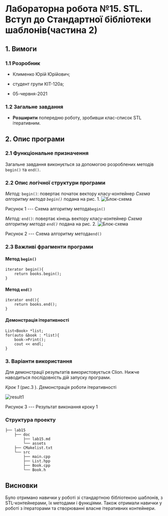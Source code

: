 # Лабораторна робота №15. STL. Вступ до Стандартної бібліотеки шаблонів(частина 2)

## 1. Вимоги

### 1.1 Розробник

- Клименко Юрій Юрійович;

- студент групи КІТ-120а;

- 05-червня-2021

### 1.2 Загальне завдання

 * **Розширити** попередню роботу, зробивши клас-список STL ітеративним. 

## 2. Опис програми 

### 2.1 Функціональне призначення

Загальне завдання виконується за допомогою розроблених методів
`begin()` та `end()`.

### 2.2 Опис логічної структури програми

_Метод:_  `begin()`: повертає початок вектору класу-контейнер
_Схема алгоритму метода `begin()`_ подана на рис. 1.
![Блок-схема](https://github.com/LiquidFunki/liquid-prog/blob/main/semester%202/lab15/doc/assests/1.png?raw=true)

Рисунок 1 --- Схема алгоритму метода`begin()`


_Метод:_  `end()`: повертає кінець вектору класу-контейнер
_Схема алгоритму метода `end()`_ подана на рис. 2.
![Блок-схема](https://github.com/LiquidFunki/liquid-prog/blob/main/semester%202/lab15/doc/assests/2.png?raw=true)

Рисунок 2 --- Схема алгоритму метода`end()`


### 2.3 Важливі фрагменти програми

#### Метод `begin()`

``` 
iterator begin(){  
    return books.begin();  
}
```
#### Метод `end()`

```
iterator end(){  
	return books.end();  
}
```
#### Демонстрація ітеративності
```
List<Book> *list;  
for(auto &book : *list){  
	book->Print();  
	cout << endl;  
}
```

### 3. Варіанти використання

Для демонстрації результатів використовується Clion. Нижче наводиться послідовність  дій запуску програми.

_Крок 1_ (рис.3 ). Демонстрація роботи ітеративності

![result1](https://github.com/LiquidFunki/liquid-prog/blob/main/semester%202/lab15/doc/assests/Screenshot_2.png?raw=true)

Рисунок 3 --- Результат виконання кроку 1


### Структура проекту

	├── lab15
	    ├── doc
	        ├── lab15.md
	        └── assets
        ├── CMakelist.txt
		└── src
		    ├── main.cpp
            ├── List.hpp
		    ├── Book.cpp
		    └── Book.h
## Висновки

Було отримано навички у роботі зі стандартною бібліотекою шаблонів, з STL-контейнерами, їх методами і функціями. Також отримали навички у роботі з ітераторами та створюванні власне ітеративних контейнери.